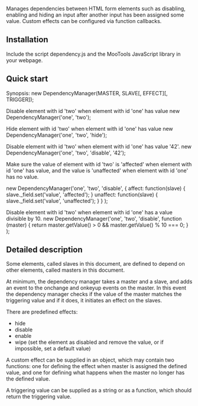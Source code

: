 Manages dependencies between HTML form elements such as disabling, enabling and hiding an input after
another input has been assigned some value. Custom effects can be configured via
function callbacks.

Installation
--------------------
Include the script dependency.js and the MooTools JavaScript library in your
webpage.

Quick start
-----------
Synopsis:
new DependencyManager(MASTER, SLAVE[, EFFECT][, TRIGGER]);

Disable element with id 'two' when element with id 'one' has value
new DependencyManager('one', 'two');

Hide element with id 'two' when element with id 'one' has value
new DependencyManager('one', 'two', 'hide');

Disable element with id 'two' when element with id 'one' has value '42'.
new DependencyManager('one', 'two', 'disable', '42');

Make sure the value of element with id 'two' is 'affected' when element with id
'one' has value, and the value is 'unaffected' when element with id 'one' has no
value.

new DependencyManager('one', 'two', 'disable', 
    {
        affect: function(slave) {
            slave._field.set('value',  'affected');
        } 
        unaffect: function(slave) {
            slave._field.set('value',  'unaffected');
        } 
    }
);

Disable element with id 'two' when element with id 'one' has a value divisible
by 10.
new DependencyManager('one', 'two', 'disable',
    function (master) {
        return master.getValue() > 0 && master.getValue() % 10 === 0;
    }
);

Detailed description
--------------------
Some elements, called slaves in this document, are defined to depend on other elements,
called masters in this document.

At minimum, the dependency manager takes a master and a slave, and adds an event to the
onchange and onkeyup events on the master. In this event the dependency manager
checks if the value of the master matches the triggering value and if it does, it
initiates an effect on the slaves.

There are predefined effects:
 * hide
 * disable
 * enable
 * wipe (set the element as disabled and remove the value, or if impossible, set a default value) 

A custom effect can be supplied in an object, which may contain two
functions: one for defining the effect when master is assigned the defined value, and one for defining
what happens when the master no longer has the defined value.

A triggering value can be supplied as a string or as a function, which should
return the triggering value.
